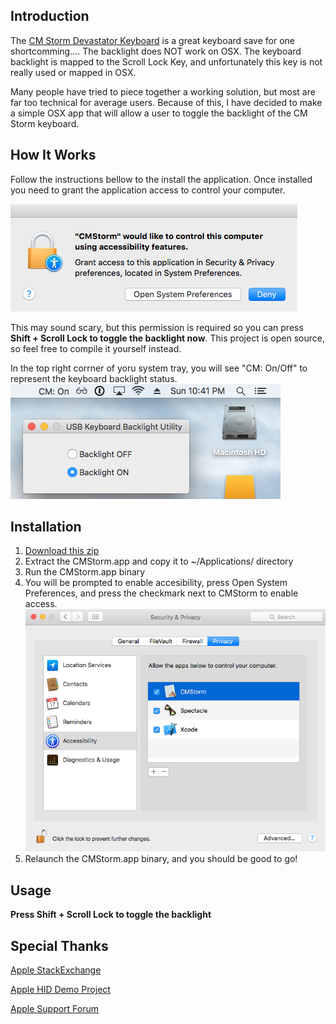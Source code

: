 ## Introduction

The [CM Storm Devastator Keyboard](http://www.amazon.com/CM-Storm-Devastator-Gaming-Keyboard/dp/B00DKXXAAQ/) is a great keyboard save for one shortcomming.... The backlight does NOT work on OSX. The keyboard backlight is mapped to the Scroll Lock Key, and unfortunately this key is not really used or mapped in OSX. 

Many people have tried to piece together a working solution, but most are far too technical for average users. Because of this, I have decided to make a simple OSX app that will allow a user to toggle the backlight of the CM Storm keyboard.

## How It Works
Follow the instructions bellow to the install the application. Once installed you need to grant the application access to control your computer. 

![alt text](https://github.com/Commander147/CMStorm/blob/master/screenshots/Screen%20Shot%202016-04-24%20at%2010.39.57%20PM.png?raw=true)

This may sound scary, but this permission is required so you can press **Shift + Scroll Lock to toggle the backlight now**. This project is open source, so feel free to compile it yourself instead.

In the top right corrner of yoru system tray, you will see "CM: On/Off" to represent the keyboard backlight status. 
![alt text](https://raw.githubusercontent.com/Commander147/CMStorm/master/screenshots/Screen%20Shot%202016-04-24%20at%2010.41.03%20PM.png)


## Installation

1. [Download this zip](https://github.com/Commander147/CMStorm/blob/master/Release/CMStorm_v1.0.zip)
2. Extract the CMStorm.app and copy it to ~/Applications/ directory
3. Run the CMStorm.app binary
4. You will be prompted to enable accesibility, press Open System Preferences, and press the checkmark next to CMStorm to enable access.
![alt text](https://raw.githubusercontent.com/Commander147/CMStorm/master/screenshots/Screen%20Shot%202016-04-24%20at%2010.40.12%20PM.png)
5. Relaunch the CMStorm.app binary, and you should be good to go!

## Usage

**Press Shift + Scroll Lock to toggle the backlight**

## Special Thanks

[Apple StackExchange](http://apple.stackexchange.com/questions/156273/os-x-cm-storm-devastator-keyboard-doesnt-light-up)

[Apple HID Demo Project](https://developer.apple.com/library/mac/samplecode/HID_LED_test_tool/Introduction/Intro.html)

[Apple Support Forum](https://discussions.apple.com/message/24471250#24471250)

